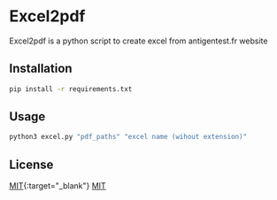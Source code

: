 # Excel2pdf 
Excel2pdf is a python script to create excel from antigentest.fr website
## Installation


```bash
pip install -r requirements.txt
```

## Usage

```python
python3 excel.py "pdf_paths" "excel name (wihout extension)"
```

## License
[MIT](https://raw.githubusercontent.com/danhab05/pdf2excel/master/LICENSE){:target="_blank"}
 <a href="https://raw.githubusercontent.com/danhab05/pdf2excel/master/LICENSE" target="_blank">MIT</a> 
